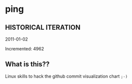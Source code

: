 # ping

## HISTORICAL ITERATION
2011-01-02

Incremented: 4962

## What is this?? 
Linux skills to hack the github commit visualization chart `;-)`
